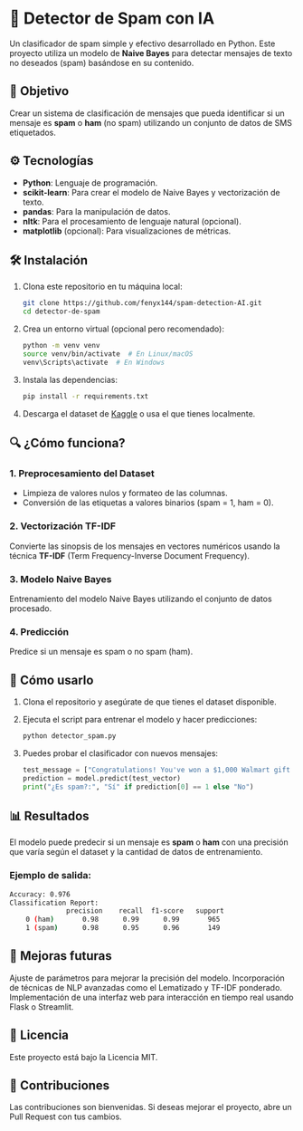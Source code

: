 # 📨 **Detector de Spam con IA**

Un clasificador de spam simple y efectivo desarrollado en Python. Este proyecto utiliza un modelo de **Naive Bayes** para detectar mensajes de texto no deseados (spam) basándose en su contenido.

## 🚀 **Objetivo**
Crear un sistema de clasificación de mensajes que pueda identificar si un mensaje es **spam** o **ham** (no spam) utilizando un conjunto de datos de SMS etiquetados.

## ⚙️ **Tecnologías**
- **Python**: Lenguaje de programación.
- **scikit-learn**: Para crear el modelo de Naive Bayes y vectorización de texto.
- **pandas**: Para la manipulación de datos.
- **nltk**: Para el procesamiento de lenguaje natural (opcional).
- **matplotlib** (opcional): Para visualizaciones de métricas.

## 🛠️ **Instalación**
1. Clona este repositorio en tu máquina local:
    ```bash
    git clone https://github.com/fenyx144/spam-detection-AI.git
    cd detector-de-spam
    ```

2. Crea un entorno virtual (opcional pero recomendado):
    ```bash
    python -m venv venv
    source venv/bin/activate  # En Linux/macOS
    venv\Scripts\activate  # En Windows
    ```

3. Instala las dependencias:
    ```bash
    pip install -r requirements.txt
    ```

4. Descarga el dataset de [Kaggle](https://www.kaggle.com/datasets/uciml/sms-spam-collection-dataset) o usa el que tienes localmente.

## 🔍 **¿Cómo funciona?**

### 1. **Preprocesamiento del Dataset**
- Limpieza de valores nulos y formateo de las columnas.
- Conversión de las etiquetas a valores binarios (spam = 1, ham = 0).

### 2. **Vectorización TF-IDF**
Convierte las sinopsis de los mensajes en vectores numéricos usando la técnica **TF-IDF** (Term Frequency-Inverse Document Frequency).

### 3. **Modelo Naive Bayes**
Entrenamiento del modelo Naive Bayes utilizando el conjunto de datos procesado.

### 4. **Predicción**
Predice si un mensaje es spam o no spam (ham).

## 📝 **Cómo usarlo**

1. Clona el repositorio y asegúrate de que tienes el dataset disponible.
2. Ejecuta el script para entrenar el modelo y hacer predicciones:
    ```bash
    python detector_spam.py
    ```

3. Puedes probar el clasificador con nuevos mensajes:
    ```python
    test_message = ["Congratulations! You've won a $1,000 Walmart gift card. Call now!"]
    prediction = model.predict(test_vector)
    print("¿Es spam?:", "Sí" if prediction[0] == 1 else "No")
    ```

## 📊 **Resultados**

El modelo puede predecir si un mensaje es **spam** o **ham** con una precisión que varía según el dataset y la cantidad de datos de entrenamiento.

### Ejemplo de salida:
```bash
Accuracy: 0.976
Classification Report:
              precision    recall  f1-score   support
    0 (ham)       0.98      0.99      0.99       965
    1 (spam)      0.98      0.95      0.96       149
```

## 📅 **Mejoras futuras**
Ajuste de parámetros para mejorar la precisión del modelo.
Incorporación de técnicas de NLP avanzadas como el Lematizado y TF-IDF ponderado.
Implementación de una interfaz web para interacción en tiempo real usando Flask o Streamlit.

## 📝 **Licencia**
Este proyecto está bajo la Licencia MIT.

## 🙌 **Contribuciones**
Las contribuciones son bienvenidas. Si deseas mejorar el proyecto, abre un Pull Request con tus cambios.